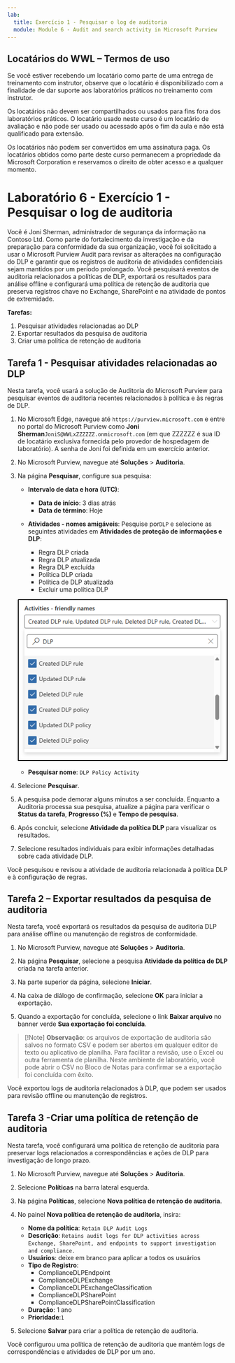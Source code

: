 ```yaml
---
lab:
  title: Exercício 1 - Pesquisar o log de auditoria
  module: Module 6 - Audit and search activity in Microsoft Purview
---
```


## Locatários do WWL – Termos de uso

Se você estiver recebendo um locatário como parte de uma entrega de treinamento com instrutor, observe que o locatário é disponibilizado com a finalidade de dar suporte aos laboratórios práticos no treinamento com instrutor.

Os locatários não devem ser compartilhados ou usados para fins fora dos laboratórios práticos. O locatário usado neste curso é um locatário de avaliação e não pode ser usado ou acessado após o fim da aula e não está qualificado para extensão.

Os locatários não podem ser convertidos em uma assinatura paga. Os locatários obtidos como parte deste curso permanecem a propriedade da Microsoft Corporation e reservamos o direito de obter acesso e a qualquer momento.

# Laboratório 6 - Exercício 1 - Pesquisar o log de auditoria

Você é Joni Sherman, administrador de segurança da informação na Contoso Ltd. Como parte do fortalecimento da investigação e da preparação para conformidade da sua organização, você foi solicitado a usar o Microsoft Purview Audit para revisar as alterações na configuração do DLP e garantir que os registros de auditoria de atividades confidenciais sejam mantidos por um período prolongado. Você pesquisará eventos de auditoria relacionados a políticas de DLP, exportará os resultados para análise offline e configurará uma política de retenção de auditoria que preserva registros chave no Exchange, SharePoint e na atividade de pontos de extremidade.

**Tarefas:**

1. Pesquisar atividades relacionadas ao DLP
1. Exportar resultados da pesquisa de auditoria
1. Criar uma política de retenção de auditoria

## Tarefa 1 - Pesquisar atividades relacionadas ao DLP

Nesta tarefa, você usará a solução de Auditoria do Microsoft Purview para pesquisar eventos de auditoria recentes relacionados à política e às regras de DLP.

1. No Microsoft Edge, navegue até `https://purview.microsoft.com` e entre no portal do Microsoft Purview como **Joni Sherman**`JoniS@WWLxZZZZZZ.onmicrosoft.com` (em que ZZZZZZ é sua ID de locatário exclusiva fornecida pelo provedor de hospedagem de laboratório). A senha de Joni foi definida em um exercício anterior.

1. No Microsoft Purview, navegue até **Soluções** > **Auditoria**.

1. Na página **Pesquisar**, configure sua pesquisa:

   - **Intervalo de data e hora (UTC)**:

     - **Data de início**: 3 dias atrás
     - **Data de término**: Hoje

   - **Atividades - nomes amigáveis**: Pesquise por`DLP` e selecione as seguintes atividades em **Atividades de proteção de informações e DLP**:

     - Regra DLP criada
     - Regra DLP atualizada
     - Regra DLP excluída
     - Política DLP criada
     - Política de DLP atualizada
     - Excluir uma política DLP

   ![Captura de tela mostrando as atividades DLP a serem selecionadas na Auditoria.](../Media/audit-dlp-search.png)

   - **Pesquisar nome**: `DLP Policy Activity`

1. Selecione **Pesquisar**.

1. A pesquisa pode demorar alguns minutos a ser concluída. Enquanto a Auditoria processa sua pesquisa, atualize a página para verificar o **Status da tarefa**, **Progresso (%)** e **Tempo de pesquisa**.

1. Após concluir, selecione **Atividade da política DLP** para visualizar os resultados.

1. Selecione resultados individuais para exibir informações detalhadas sobre cada atividade DLP.

Você pesquisou e revisou a atividade de auditoria relacionada à política DLP e à configuração de regras.

## Tarefa 2 – Exportar resultados da pesquisa de auditoria

Nesta tarefa, você exportará os resultados da pesquisa de auditoria DLP para análise offline ou manutenção de registros de conformidade.

1. No Microsoft Purview, navegue até **Soluções** > **Auditoria**.

1. Na página **Pesquisar**, selecione a pesquisa **Atividade da política de DLP** criada na tarefa anterior.

1. Na parte superior da página, selecione **Iniciar**.

1. Na caixa de diálogo de confirmação, selecione **OK** para iniciar a exportação.

1. Quando a exportação for concluída, selecione o link **Baixar arquivo** no banner verde **Sua exportação foi concluída**.

 > [!Note] **Observação**: os arquivos de exportação de auditoria são salvos no formato CSV e podem ser abertos em qualquer editor de texto ou aplicativo de planilha. Para facilitar a revisão, use o Excel ou outra ferramenta de planilha. Neste ambiente de laboratório, você pode abrir o CSV no Bloco de Notas para confirmar se a exportação foi concluída com êxito.

Você exportou logs de auditoria relacionados à DLP, que podem ser usados para revisão offline ou manutenção de registros.

## Tarefa 3 -Criar uma política de retenção de auditoria

Nesta tarefa, você configurará uma política de retenção de auditoria para preservar logs relacionados a correspondências e ações de DLP para investigação de longo prazo.

1. No Microsoft Purview, navegue até **Soluções** > **Auditoria**.

1. Selecione **Políticas** na barra lateral esquerda.

1. Na página **Políticas**, selecione **Nova política de retenção de auditoria**.

1. No painel **Nova política de retenção de auditoria**, insira:

   - **Nome da política**: `Retain DLP Audit Logs`
   - **Descrição**: `Retains audit logs for DLP activities across Exchange, SharePoint, and endpoints to support investigation and compliance.`
   - **Usuários**: deixe em branco para aplicar a todos os usuários
   - **Tipo de Registro**:
      - ComplianceDLPEndpoint
      - ComplianceDLPExchange
      - ComplianceDLPExchangeClassification
      - ComplianceDLPSharePoint
      - ComplianceDLPSharePointClassification
   - **Duração**: 1 ano
   - **Prioridade**:`1`

1. Selecione **Salvar** para criar a política de retenção de auditoria.

Você configurou uma política de retenção de auditoria que mantém logs de correspondências e atividades de DLP por um ano.
